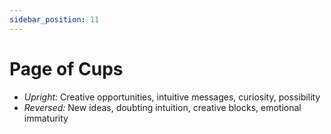 ```yaml
---
sidebar_position: 11
---
```


# Page of Cups

- *Upright:* Creative opportunities, intuitive messages, curiosity, possibility
- *Reversed:* New ideas, doubting intuition, creative blocks, emotional immaturity